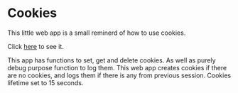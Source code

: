# Cookies

This little web app is a small reminerd of how to use cookies. <br>

Click [here](https://y-fedorenko.github.io/cookies/) to see it.

This app has functions to set, get and delete cookies.
As well as purely debug purpose function to log them.
This web app creates cookies if there are no cookies,
and logs them if there is any from previous session.
Cookies lifetime set to 15 seconds.
